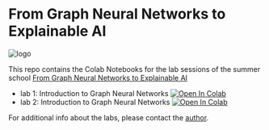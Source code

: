 # From Graph Neural Networks to Explainable AI
![logo](https://indico.ph.liv.ac.uk/event/1332/attachments/2983/4092/Logo_School.png?from_preview=1)

This repo contains the Colab Notebooks for the lab sessions of the summer school [From Graph Neural Networks to Explainable AI](https://indico.ph.liv.ac.uk/event/1332/)


- lab 1: Introduction to Graph Neural Networks [![Open In Colab](https://colab.research.google.com/assets/colab-badge.svg)](https://colab.research.google.com/github/alessiodevoto/gnns_xai_liverpool/blob/main/notebooks/A_Primer_on_Graph_Neural_Networks_(Liverpool).ipynb)
- lab 2: Introduction to Graph Neural Networks [![Open In Colab](https://colab.research.google.com/assets/colab-badge.svg)](https://colab.research.google.com/drive/1Y3lK3olnCtNtsxzYWsMbYsTjZ93eKZQg?usp=sharing)


For additional info about the labs, please contact the [author](https://alessiodevoto.github.io).




